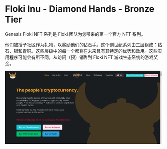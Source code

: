 # Floki Inu - Diamond Hands - Bronze Tier

Genesis Floki NFT 系列是 Floki 团队为您带来的第一个官方 NFT 系列。

他们被授予社区作为礼物，以奖励他们的钻石手。这个创世纪系列由三层组成：钻石、银和青铜。这些层级中的每一个都将在未来具有其特定的优势和效用。这些实用程序可能会有所不同，从访问（预）销售到 Floki NFT 游戏生态系统的游戏奖金。

![nft](41342312.png)
